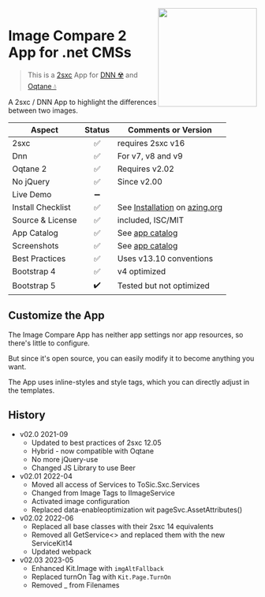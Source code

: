 <image src="app-icon.png" align="right" width="200px">

# Image Compare 2 App for .net CMSs

> This is a [2sxc](https://2sxc.org) App for [DNN ☢️](https://www.dnnsoftware.com/) and [Oqtane 💧](https://www.oqtane.org/)

A 2sxc / DNN App to highlight the differences between two images.

| Aspect              | Status | Comments or Version |
| ------------------- | :----: | ------------------- |
| 2sxc                | ✅    | requires 2sxc v16
| Dnn                 | ✅    | For v7, v8 and v9
| Oqtane 2            | ✅    | Requires v2.02
| No jQuery           | ✅    | Since v2.00
| Live Demo           | ➖    | 
| Install Checklist   | ✅    | See [Installation](https://azing.org/2sxc/r/VipBSgUQ) on [azing.org](https://azing.org/2sxc)
| Source & License    | ✅    | included, ISC/MIT
| App Catalog         | ✅    | See [app catalog](https://2sxc.org/en/apps/app/compare-images-v2-using-beerslider-hybrid-for-dnn-and-oqtane)
| Screenshots         | ✅    | See [app catalog](https://2sxc.org/en/apps/app/compare-images-v2-using-beerslider-hybrid-for-dnn-and-oqtane)
| Best Practices      | ✅    | Uses v13.10 conventions
| Bootstrap 4         | ✅    | v4 optimized
| Bootstrap 5         | ✔️    | Tested but not optimized

## Customize the App

The Image Compare App has neither app settings nor app resources, so there's little to configure.

But since it's open source, you can easily modify it to become anything you want.

The App uses inline-styles and style tags, which you can directly adjust in the templates.

## History

* v02.0 2021-09
  * Updated to best practices of 2sxc 12.05
  * Hybrid - now compatible with Oqtane
  * No more jQuery-use
  * Changed JS Library to use Beer
* v02.01 2022-04
  * Moved all access of Services to ToSic.Sxc.Services
  * Changed from Image Tags to IImageService
  * Activated image configuration
  * Replaced data-enableoptimization wit pageSvc.AssetAttributes()
* v02.02 2022-06 
  * Replaced all base classes with their 2sxc 14 equivalents
  * Removed all GetService<> and replaced them with the new ServiceKit14
  * Updated webpack
* v02.03 2023-05
  * Enhanced Kit.Image with `imgAltFallback`
  * Replaced turnOn Tag with `Kit.Page.TurnOn`
  * Removed _ from Filenames
